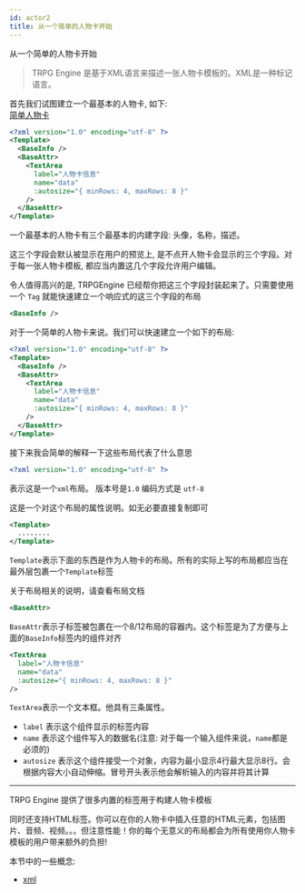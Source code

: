 ```yaml
---
id: actor2
title: 从一个简单的人物卡开始
---
```


从一个简单的人物卡开始

> TRPG Engine 是基于XML语言来描述一张人物卡模板的。XML是一种标记语言。

首先我们试图建立一个最基本的人物卡, 如下:  
[简单人物卡](http://127.0.0.1:8191/preview#code/DwfgHgtgNgBAbgUwE4GcCWB7AdgXgEQCMAdAAx4wJYDGGAJmlgOb4CuALgGYC0AHOSAD4AUMAAqCCAAcoAQzYJhMGMABCMlAgCSWDhhgB6RcrUaAgmzZIjSsQjBtTSBDKFK3MWQCMEUfIC65QEsnQENlQEP5QHsDPFd3GCwZCAR8WjkZSOiYAC4Zdgx0AC8EvABvGAgGACUMAHcUdJgAFgAaEpkwCuranhgAX1S3QyjgfRMEc0thQfEpWXlhIA)

```xml layoutTemplate
<?xml version="1.0" encoding="utf-8" ?>
<Template>
  <BaseInfo />
  <BaseAttr>
    <TextArea
      label="人物卡信息"
      name="data"
      :autosize="{ minRows: 4, maxRows: 8 }"
    />
  </BaseAttr>
</Template>
```

一个最基本的人物卡有三个最基本的内建字段: 头像，名称，描述。

这三个字段会默认被显示在用户的预览上, 是不点开人物卡会显示的三个字段。对于每一张人物卡模板, 都应当内置这几个字段允许用户编辑。

令人值得高兴的是, TRPGEngine 已经帮你把这三个字段封装起来了。只需要使用一个 `Tag` 就能快速建立一个响应式的这三个字段的布局
```xml
<BaseInfo />
```

对于一个简单的人物卡来说。我们可以快速建立一个如下的布局:
```xml
<?xml version="1.0" encoding="utf-8" ?>
<Template>
  <BaseInfo />
  <BaseAttr>
    <TextArea
      label="人物卡信息"
      name="data"
      :autosize="{ minRows: 4, maxRows: 8 }"
    />
  </BaseAttr>
</Template>
```

接下来我会简单的解释一下这些布局代表了什么意思

```xml
<?xml version="1.0" encoding="utf-8" ?>
```
表示这是一个`xml`布局。 版本号是`1.0` 编码方式是 `utf-8`

这是一个对这个布局的属性说明。如无必要直接复制即可

```xml
<Template>
  ........
</Template>
```
`Template`表示下面的东西是作为人物卡的布局。所有的实际上写的布局都应当在最外层包裹一个`Template`标签

关于布局相关的说明，请查看布局文档

```xml
<BaseAttr>
```
`BaseAttr`表示子标签被包裹在一个8/12布局的容器内。这个标签是为了方便与上面的`BaseInfo`标签内的组件对齐

```xml
<TextArea
  label="人物卡信息"
  name="data"
  :autosize="{ minRows: 4, maxRows: 8 }"
/>
```
`TextArea`表示一个文本框。他具有三条属性。
- `label` 表示这个组件显示的标签内容
- `name` 表示这个组件写入的数据名(注意: 对于每一个输入组件来说，`name`都是必须的)
- `autosize` 表示这个组件接受一个对象，内容为最小显示4行最大显示8行。会根据内容大小自动伸缩。冒号开头表示他会解析输入的内容并将其计算

------------------

TRPG Engine 提供了很多内置的标签用于构建人物卡模板

同时还支持HTML标签。你可以在你的人物卡中插入任意的HTML元素，包括图片、音频、视频。。。但注意性能！你的每个无意义的布局都会为所有使用你人物卡模板的用户带来额外的负担!

本节中的一些概念:
- [xml](https://www.w3school.com.cn/xml/xml_intro.asp)

